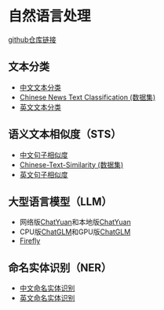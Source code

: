 # 自然语言处理

[github仓库链接](https://github.com/tiansztiansz/kaggle-AI)

## 文本分类

* [中文文本分类](https://www.kaggle.com/code/tiansztianszs/chinese-text-classification)
* [Chinese News Text Classification (数据集)](https://www.kaggle.com/datasets/noxmoon/chinese-official-daily-news-since-2016)
* [英文文本分类](https://www.kaggle.com/code/tiansztianszs/english-text-classification)

## 语义文本相似度（STS）

* [中文句子相似度](https://www.kaggle.com/code/tiansztianszs/chinese-sentence-similarity)
* [Chinese-Text-Similarity (数据集)](https://github.com/tiansztiansz/Chinese-Text-Similarity)
* [英文句子相似度](https://www.kaggle.com/code/tiansztianszs/english-sentence-similarity)

## 大型语言模型（LLM）

* 网络版[ChatYuan](https://www.kaggle.com/code/tiansztianszs/chatyuan)和本地版[ChatYuan](https://github.com/tiansztiansz/voice-assistant/blob/main/chatyuan.py)
* CPU版[ChatGLM](https://www.kaggle.com/code/tiansztianszs/chatglm-6b-on-cpu)和GPU版[ChatGLM](https://www.kaggle.com/code/tiansztianszs/chatglm-on-gpu)
* [Firefly](https://www.kaggle.com/code/tiansztianszs/firefly)

## 命名实体识别（NER）

* [中文命名实体识别](https://www.kaggle.com/code/tiansztianszs/chinese-ner)
* [英文命名实体识别](https://www.kaggle.com/code/tiansztianszs/english-ner)
